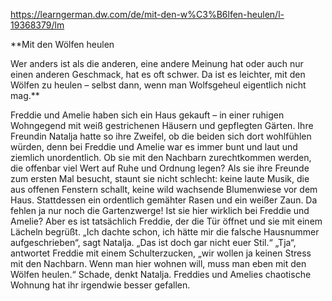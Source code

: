 https://learngerman.dw.com/de/mit-den-w%C3%B6lfen-heulen/l-19368379/lm

**Mit den Wölfen heulen  
  
Wer anders ist als die anderen, eine andere Meinung hat oder auch nur einen anderen Geschmack, hat es oft schwer. Da ist es leichter, mit den Wölfen zu heulen – selbst dann, wenn man Wolfsgeheul eigentlich nicht mag.**  
  
Freddie und Amelie haben sich ein Haus gekauft – in einer ruhigen Wohngegend mit weiß gestrichenen Häusern und gepflegten Gärten. Ihre Freundin Natalja hatte so ihre Zweifel, ob die beiden sich dort wohlfühlen würden, denn bei Freddie und Amelie war es immer bunt und laut und ziemlich unordentlich. Ob sie mit den Nachbarn zurechtkommen werden, die offenbar viel Wert auf Ruhe und Ordnung legen? Als sie ihre Freunde zum ersten Mal besucht, staunt sie nicht schlecht: keine laute Musik, die aus offenen Fenstern schallt, keine wild wachsende Blumenwiese vor dem Haus. Stattdessen ein ordentlich gemähter Rasen und ein weißer Zaun. Da fehlen ja nur noch die Gartenzwerge! Ist sie hier wirklich bei Freddie und Amelie? Aber es ist tatsächlich Freddie, der die Tür öffnet und sie mit einem Lächeln begrüßt. „Ich dachte schon, ich hätte mir die falsche Hausnummer aufgeschrieben“, sagt Natalja. „Das ist doch gar nicht euer Stil.“ „Tja“, antwortet Freddie mit einem Schulterzucken, „wir wollen ja keinen Stress mit den Nachbarn. Wenn man hier wohnen will, muss man eben mit den Wölfen heulen.“ Schade, denkt Natalja. Freddies und Amelies chaotische Wohnung hat ihr irgendwie besser gefallen.